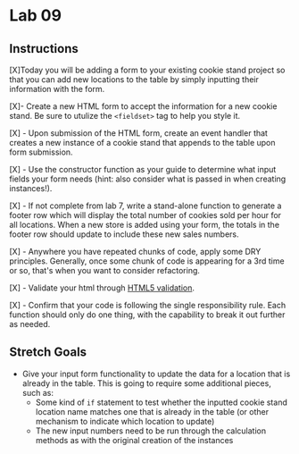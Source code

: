 # Lab 09
## Instructions

[X]Today you will be adding a form to your existing cookie stand project so that you can add new locations to the table by simply inputting their information with the form.

[X]- Create a new HTML form to accept the information for a new cookie stand. Be sure to utulize the `<fieldset>` tag to help you style it.  

[X] - Upon submission of the HTML form, create an event handler that creates a new instance of a cookie stand that appends to the table upon form submission.

[X] - Use the constructor function as your guide to determine what input fields your form needs (hint: also consider what is passed in when creating instances!).

[X] - If not complete from lab 7, write a stand-alone function to generate a footer row which will display the total number of cookies sold per hour for all locations. When a new store is added using your form, the totals in the footer row should update to include these new sales numbers.

[X] - Anywhere you have repeated chunks of code, apply some DRY principles. Generally, once some chunk of code is appearing for a 3rd time or so, that's when you want to consider refactoring.

[X] - Validate your html through [HTML5 validation](https://developer.mozilla.org/en-US/docs/Learn/HTML/Forms/Form_validation).

[X] - Confirm that your code is following the single responsibility rule. Each function should only do one thing, with the capability to break it out further as needed.

## Stretch Goals

- Give your input form functionality to update the data for a location that is already in the table. This is going to require some additional pieces, such as:
  - Some kind of `if` statement to test whether the inputted cookie stand location name matches one that is already in the table (or other mechanism to indicate which location to update)
  - The new input numbers need to be run through the calculation methods as with the original creation of the instances
